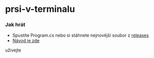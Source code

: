 # prsi-v-terminalu

### Jak hrát
 - Spustíte Program.cs nebo si stáhnete nejnovější soubor z [releases](https://github.com/Viking0001/prsi-v-terminalu/releases/latest)
 -  [Návod je zde](https://cs.wikipedia.org/wiki/Pr%C5%A1%C3%AD#Pr.C5.AFb.C4.9Bh_hry)

uživejte